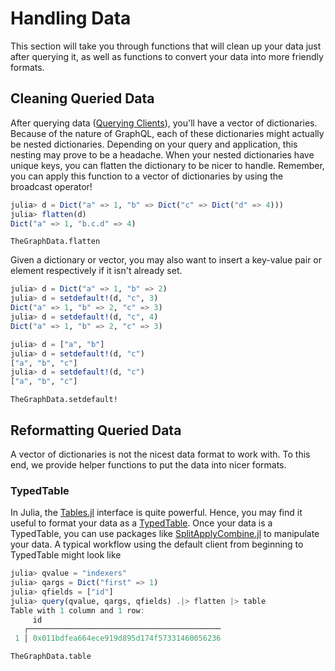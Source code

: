 # Handling Data

This section will take you through functions that will clean up your data just after querying it, as well as functions to convert your data into more friendly formats.

## Cleaning Queried Data

After querying data ([Querying Clients](@ref)), you'll have a vector of dictionaries.
Because of the nature of GraphQL, each of these dictionaries might actually be nested dictionaries.
Depending on your query and application, this nesting may prove to be a headache.
When your nested dictionaries have unique keys, you can flatten the dictionary to be nicer to handle.
Remember, you can apply this function to a vector of dictionaries by using the broadcast operator!

```julia
julia> d = Dict("a" => 1, "b" => Dict("c" => Dict("d" => 4)))
julia> flatten(d)
Dict("a" => 1, "b.c.d" => 4)
```

```@docs
TheGraphData.flatten
```

Given a dictionary or vector, you may also want to insert a key-value pair or element respectively if
it isn't already set.

```julia
julia> d = Dict("a" => 1, "b" => 2)
julia> d = setdefault!(d, "c", 3)
Dict("a" => 1, "b" => 2, "c" => 3)
julia> d = setdefault!(d, "c", 4)
Dict("a" => 1, "b" => 2, "c" => 3)
```

```julia
julia> d = ["a", "b"]
julia> d = setdefault!(d, "c")
["a", "b", "c"]
julia> d = setdefault!(d, "c")
["a", "b", "c"]
```

```@docs
TheGraphData.setdefault!
```

## Reformatting Queried Data

A vector of dictionaries is not the nicest data format to work with.
To this end, we provide helper functions to put the data into nicer formats.

### TypedTable

In Julia, the [Tables.jl](https://github.com/JuliaData/Tables.jl) interface is quite powerful.
Hence, you may find it useful to format your data as a [TypedTable](https://typedtables.juliadata.org/stable/).
Once your data is a TypedTable, you can use packages like [SplitApplyCombine.jl](https://github.com/JuliaData/SplitApplyCombine.jl) to manipulate your data.
A typical workflow using the default client from beginning to TypedTable might look like

```julia
julia> qvalue = "indexers"
julia> qargs = Dict("first" => 1)
julia> qfields = ["id"]
julia> query(qvalue, qargs, qfields) .|> flatten |> table
Table with 1 column and 1 row:
     id
   ┌───────────────────────────────────────────
 1 │ 0x011bdfea664ece919d895d174f57331460056236
```

```@docs
TheGraphData.table
```
